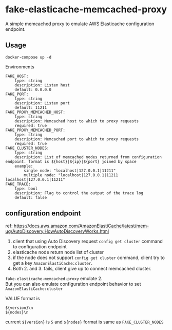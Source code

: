 # fake-elasticache-memcached-proxy
A simple memcached proxy to emulate AWS Elasticache configuration endpoint.

## Usage

```
docker-compose up -d
```

Environments
```
FAKE_HOST: 
    type: string
    description: Listen host
    default: 0.0.0.0
FAKE_PORT: 
    type: string
    description: Listen port
    default: 11211
FAKE_PROXY_MEMCACHED_HOST:
    type: string
    description: Memcached host to which to proxy requests
    required: true
FAKE_PROXY_MEMCACHED_PORT:
    type: string
    description: Memcached port to which to proxy requests
    required: true
FAKE_CLUSTER_NODES: 
    type: string
    description: List of memcached nodes returned from configuration endpoint. format is ${host}|${ip}|${port} joined by space
    example:
        single node: "localhost|127.0.0.1|11211"
        multiple node: "localhost|127.0.0.1|11211 localhost|127.0.0.1|11211"
FAKE_TRACE: 
    type: bool
    description: Flag to control the output of the trace log
    default: false
```

## configuration endpoint

ref: https://docs.aws.amazon.com/AmazonElastiCache/latest/mem-ug/AutoDiscovery.HowAutoDiscoveryWorks.html

1. client that using Auto Discovery request `config get cluster` command to configuration endpoint
2. elasticache node return node list of cluster
3. if the node does not support `config get cluster` command, client try to get a key `AmazonElastiCache:cluster`.
4. Both 2. and 3. fails, client give up to connect memcached cluster.

`fake-elasticache-memcached-proxy` emulate 2.  
But you can also emulate configuration endpoint behavior to set `AmazonElastiCache:cluster`

VALUE format is 
```
${version}\n
${nodes}\n
```
current `${version}` is `5` and `${nodes}` format is same as `FAKE_CLUSTER_NODES`
